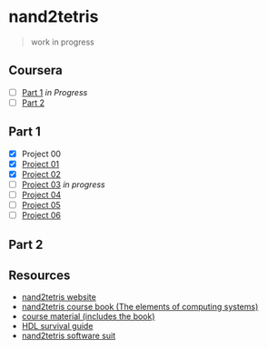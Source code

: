 # nand2tetris

> work in progress

## Coursera
- [ ] [Part 1](https://www.coursera.org/learn/build-a-computer) *in Progress*
- [ ] [Part 2](https://www.coursera.org/learn/nand2tetris2)

## Part 1
- [x] Project 00
- [x] [Project 01](https://www.nand2tetris.org/project01)
- [x] [Project 02](https://www.nand2tetris.org/project02)
- [ ] [Project 03](https://www.nand2tetris.org/project03) *in progress*
- [ ] [Project 04](https://www.nand2tetris.org/project04)
- [ ] [Project 05](https://www.nand2tetris.org/project05)
- [ ] [Project 06](https://www.nand2tetris.org/project06)

## Part 2


## Resources
- [nand2tetris website](http://www.nand2tetris.org)
- [nand2tetris course book (The elements of computing systems)](http://nand2tetris.org/book.php)
- [course material (includes the book)](http://nand2tetris.org/course.php)
- [HDL survival guide](http://www.nand2tetris.org/software/HDL%20Survival%20Guide.html)
- [nand2tetris software suit](http://www.nand2tetris.org/software.php)


